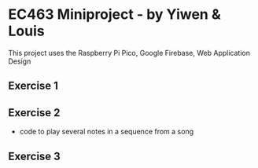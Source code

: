 # EC463 Miniproject - by Yiwen & Louis

This project uses the Raspberry Pi Pico, Google Firebase, Web Application Design

## Exercise 1

## Exercise 2
* code to play several notes in a sequence from a song
## Exercise 3

